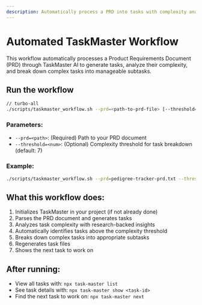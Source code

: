 ```yaml
---
description: Automatically process a PRD into tasks with complexity analysis and breakdown
---
```


# Automated TaskMaster Workflow

This workflow automatically processes a Product Requirements Document (PRD) through TaskMaster AI to generate tasks, analyze their complexity, and break down complex tasks into manageable subtasks.

## Run the workflow

```bash
// turbo-all
./scripts/taskmaster_workflow.sh --prd=<path-to-prd-file> [--threshold=<complexity-threshold>]
```

### Parameters:

- `--prd=<path>`: (Required) Path to your PRD document
- `--threshold=<num>`: (Optional) Complexity threshold for task breakdown (default: 7)

### Example:

```bash
./scripts/taskmaster_workflow.sh --prd=pedigree-tracker-prd.txt --threshold=6
```

## What this workflow does:

1. Initializes TaskMaster in your project (if not already done)
2. Parses the PRD document and generates tasks
3. Analyzes task complexity with research-backed insights
4. Automatically identifies tasks above the complexity threshold
5. Breaks down complex tasks into appropriate subtasks
6. Regenerates task files
7. Shows the next task to work on

## After running:

- View all tasks with: `npx task-master list`
- See task details with: `npx task-master show <task-id>`
- Find the next task to work on: `npx task-master next`
